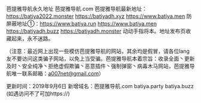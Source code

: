 芭提雅导航永久地址   芭提雅导航.com 
芭提雅导航最新地址： https://batiya2022.monster https://batiyadh.xyz  https://www.batiya.men 
防屏蔽地址①：https://www.batiya.run https://www.batiya.men   https://batiyadh.buzz https://batiyadh.monster 动动手指将本。地址发布页收藏起来，永不迷路。


（注意：最近网上出现一些模仿芭提雅导航的网站，其余均是假冒，请各位lang友不要访问这类骗子网站，以免上当受骗。芭提雅导航本着宗旨：收录全面丶更新及时丶安全纯净丶拒绝虚假欺骗丶恶意插件丶强制弹窗丶病毒木马网站，芭提雅导航唯一联系邮箱：a007net@gmail.com）

更新时间：2019年9月6日
新增域名：芭提雅导航.com  batiya.party   batiya.buzz (如遇访问不了可加https://)  
